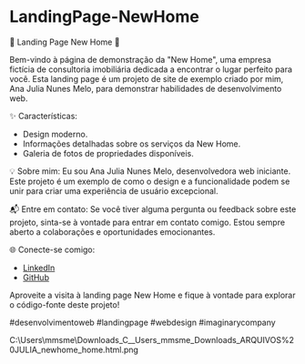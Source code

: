 # LandingPage-NewHome
🏡 Landing Page New Home 🏡

Bem-vindo à página de demonstração da "New Home", uma empresa fictícia de consultoria imobiliária dedicada a encontrar o lugar perfeito para você. Esta landing page é um projeto de site de exemplo criado por mim, Ana Julia Nunes Melo, para demonstrar habilidades de desenvolvimento web.

✨ Características:
- Design moderno.
- Informações detalhadas sobre os serviços da New Home.
- Galeria de fotos de propriedades disponíveis.

💡 Sobre mim:
Eu sou Ana Julia Nunes Melo, desenvolvedora web iniciante. Este projeto é um exemplo de como o design e a funcionalidade podem se unir para criar uma experiência de usuário excepcional.

📬 Entre em contato:
Se você tiver alguma pergunta ou feedback sobre este projeto, sinta-se à vontade para entrar em contato comigo. Estou sempre aberto a colaborações e oportunidades emocionantes.

🌐 Conecte-se comigo:
- [LinkedIn](https://www.linkedin.com/in/ana-julia-nunes-melo-12855822a/)
- [GitHub](https://github.com/eudirianaju)

Aproveite a visita à landing page New Home e fique à vontade para explorar o código-fonte deste projeto!

#desenvolvimentoweb #landingpage #webdesign #imaginarycompany


C:\Users\mmsme\Downloads\_C__Users_mmsme_Downloads_ARQUIVOS%20JULIA_newhome_home.html.png


